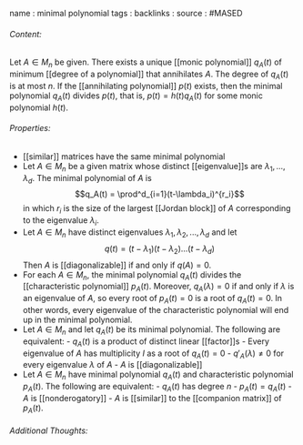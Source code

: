 name : minimal polynomial
tags : 
backlinks : 
source : #MASED 

###### Content:
Let $A \in M_n$ be given. There exists a unique [[monic polynomial]] $q_A(t)$ of minimum [[degree of a polynomial]] that annihilates $A$. The degree of $q_A(t)$ is at most $n$. If the [[annihilating polynomial]] $p(t)$ exists, then the minimal polynomial $q_A(t)$ divides $p(t)$, that is, $p(t)=h(t)q_A(t)$ for some monic polynomial $h(t)$.



###### Properties:
- [[similar]] matrices have the same minimal polynomial
- Let $A \in M_n$ be a given matrix whose distinct [[eigenvalue]]s are $\lambda_1, ...,\lambda_d$. The minimal polynomial of $A$ is $$q_A(t) = \prod^d_{i=1}(t-\lambda_i)^{r_i}$$ in which $r_i$ is the size of the largest [[Jordan block]] of $A$ corresponding to the eigenvalue $\lambda_i$.
- Let $A\in M_n$ have distinct eigenvalues $\lambda_1,\lambda_2, ...,\lambda_d$ and let $$q(t) = (t-\lambda_1)(t-\lambda_2)...(t-\lambda_d)$$ Then $A$ is [[diagonalizable]] if and only if $q(A)=0$.
- For each $A \in M_n$, the minimal polynomial $q_A(t)$ divides the [[characteristic polynomial]] $p_A(t)$. Moreover, $q_A(\lambda)=0$ if and only if $\lambda$ is an eigenvalue of $A$, so every root of $p_A(t)=0$ is a root of $q_A(t)=0$. In other words, every eigenvalue of the characteristic polynomial will end up in the minimal polynomial.
- Let $A \in M_n$ and let $q_A(t)$ be its minimal polynomial. The following are equivalent:
		- $q_A(t)$ is a product of distinct linear [[factor]]s
		- Every eigenvalue of $A$ has multiplicity $I$ as a root of $q_A(t)=0$
		- $q'_A(\lambda) \neq 0$ for every eigenvalue $\lambda$ of $A$
		- $A$ is [[diagonalizable]]
- Let $A \in M_n$ have minimal polynomial $q_A(t)$ and characteristic polynomial $p_A(t)$. The following are equivalent:
		- $q_A(t)$ has degree $n$
		- $p_A(t) = q_A(t)$
		- $A$ is [[nonderogatory]]
		- $A$ is [[similar]] to the [[companion matrix]] of $p_A(t)$.

###### Additional Thoughts:
